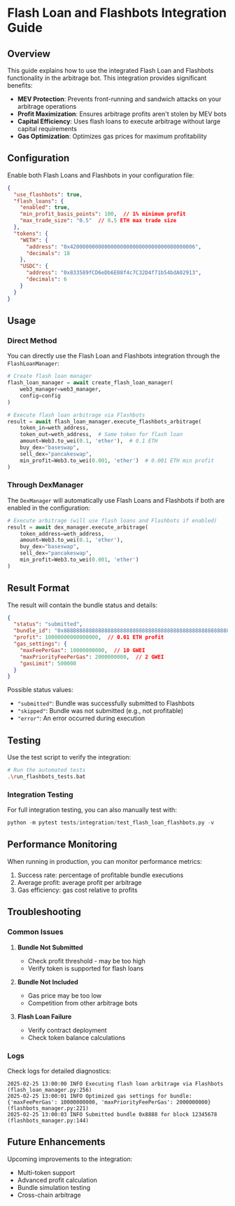 # Flash Loan and Flashbots Integration Guide

## Overview

This guide explains how to use the integrated Flash Loan and Flashbots functionality in the arbitrage bot. This integration provides significant benefits:

- **MEV Protection**: Prevents front-running and sandwich attacks on your arbitrage operations
- **Profit Maximization**: Ensures arbitrage profits aren't stolen by MEV bots
- **Capital Efficiency**: Uses flash loans to execute arbitrage without large capital requirements
- **Gas Optimization**: Optimizes gas prices for maximum profitability

## Configuration

Enable both Flash Loans and Flashbots in your configuration file:

```json
{
  "use_flashbots": true,
  "flash_loans": {
    "enabled": true,
    "min_profit_basis_points": 100,  // 1% minimum profit
    "max_trade_size": "0.5"  // 0.5 ETH max trade size
  },
  "tokens": {
    "WETH": {
      "address": "0x4200000000000000000000000000000000000006",
      "decimals": 18
    },
    "USDC": {
      "address": "0x833589fCD6eDb6E08f4c7C32D4f71b54bdA02913",
      "decimals": 6
    }
  }
}
```

## Usage

### Direct Method

You can directly use the Flash Loan and Flashbots integration through the `FlashLoanManager`:

```python
# Create flash loan manager
flash_loan_manager = await create_flash_loan_manager(
    web3_manager=web3_manager,
    config=config
)

# Execute flash loan arbitrage via Flashbots
result = await flash_loan_manager.execute_flashbots_arbitrage(
    token_in=weth_address,
    token_out=weth_address,  # Same token for flash loan
    amount=Web3.to_wei(0.1, 'ether'),  # 0.1 ETH
    buy_dex="baseswap",
    sell_dex="pancakeswap",
    min_profit=Web3.to_wei(0.001, 'ether')  # 0.001 ETH min profit
)
```

### Through DexManager

The `DexManager` will automatically use Flash Loans and Flashbots if both are enabled in the configuration:

```python
# Execute arbitrage (will use flash loans and Flashbots if enabled)
result = await dex_manager.execute_arbitrage(
    token_address=weth_address,
    amount=Web3.to_wei(0.1, 'ether'),
    buy_dex="baseswap",
    sell_dex="pancakeswap",
    min_profit=Web3.to_wei(0.001, 'ether')
)
```

## Result Format

The result will contain the bundle status and details:

```json
{
  "status": "submitted",
  "bundle_id": "0x8888888888888888888888888888888888888888888888888888888888888888",
  "profit": 10000000000000000,  // 0.01 ETH profit
  "gas_settings": {
    "maxFeePerGas": 10000000000,  // 10 GWEI
    "maxPriorityFeePerGas": 2000000000,  // 2 GWEI
    "gasLimit": 500000
  }
}
```

Possible status values:
- `"submitted"`: Bundle was successfully submitted to Flashbots
- `"skipped"`: Bundle was not submitted (e.g., not profitable)
- `"error"`: An error occurred during execution

## Testing

Use the test script to verify the integration:

```bash
# Run the automated tests
.\run_flashbots_tests.bat
```

### Integration Testing

For full integration testing, you can also manually test with:

```python
python -m pytest tests/integration/test_flash_loan_flashbots.py -v
```

## Performance Monitoring

When running in production, you can monitor performance metrics:

1. Success rate: percentage of profitable bundle executions
2. Average profit: average profit per arbitrage
3. Gas efficiency: gas cost relative to profits

## Troubleshooting

### Common Issues

1. **Bundle Not Submitted**
   - Check profit threshold - may be too high
   - Verify token is supported for flash loans

2. **Bundle Not Included**
   - Gas price may be too low
   - Competition from other arbitrage bots

3. **Flash Loan Failure**
   - Verify contract deployment
   - Check token balance calculations

### Logs

Check logs for detailed diagnostics:

```
2025-02-25 13:00:00 INFO Executing flash loan arbitrage via Flashbots (flash_loan_manager.py:256)
2025-02-25 13:00:01 INFO Optimized gas settings for bundle: {'maxFeePerGas': 10000000000, 'maxPriorityFeePerGas': 2000000000} (flashbots_manager.py:221)
2025-02-25 13:00:03 INFO Submitted bundle 0x8888 for block 12345678 (flashbots_manager.py:144)
```

## Future Enhancements

Upcoming improvements to the integration:
- Multi-token support
- Advanced profit calculation
- Bundle simulation testing
- Cross-chain arbitrage